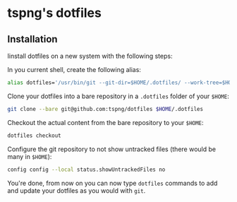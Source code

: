 # tspng's dotfiles

## Installation

Iinstall dotfiles on a new system with the following steps:

In you current shell, create the following alias:

```sh
alias dotfiles='/usr/bin/git --git-dir=$HOME/.dotfiles/ --work-tree=$HOME'
```

Clone your dotfiles into a bare repository in a `.dotfiles` folder of your `$HOME`:

```sh
git clone --bare git@github.com:tspng/dotfiles $HOME/.dotfiles
```

Checkout the actual content from the bare repository to your `$HOME`:

```sh
dotfiles checkout
```

Configure the git repository to not show untracked files (there would be many in `$HOME`):

```sh
config config --local status.showUntrackedFiles no
```

You're done, from now on you can now type `dotfiles` commands to add and update your dotfiles as you would with `git`.
